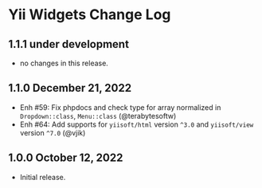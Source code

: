 # Yii Widgets Change Log

## 1.1.1 under development

- no changes in this release.

## 1.1.0 December 21, 2022

- Enh #59: Fix phpdocs and check type for array normalized in `Dropdown::class`, `Menu::class` (@terabytesoftw)
- Enh #64: Add supports for `yiisoft/html` version `^3.0` and `yiisoft/view` version `^7.0` (@vjik)

## 1.0.0 October 12, 2022

- Initial release.
